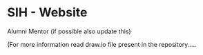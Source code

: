 # SIH - Website
Alumni Mentor (if possible also update this)

(For more information read draw.io file present in the repository.....
